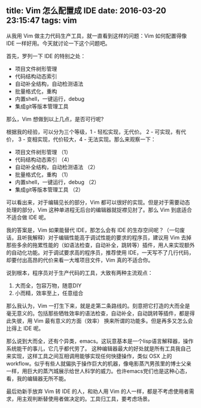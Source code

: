 title: Vim 怎么配置成 IDE
date: 2016-03-20 23:15:47
tags: vim
---


从我用 Vim 做主力代码生产工具，就一直看到这样的问题：Vim 如何配置得像 IDE 一样好用。今天就讨论一下这个问题吧。

<!--more-->

首先，罗列一下 IDE 的特别之处：

* 项目文件树形管理
* 代码结构动态索引
* 自动补全结构，自动检测语法
* 批量格式化，重构
* 内置shell，一键运行，debug
* 集成git等版本管理工具

那么，Vim 想做到以上几点，是否可行呢?

根据我的经验，可以分为三个等级，1 - 轻松实现，无代价。 2 - 可实现，有代价， 3 - 变相实现，代价较大，4 - 无法实现。那么来观察一下：

- 项目文件树形管理 （1）
- 代码结构动态索引 （4）
- 自动补全结构，自动检测语法 （2）
- 批量格式化，重构 （1）
- 内置shell，一键运行，debug （2）
- 集成git等版本管理工具 （2）

可以看出来，对于编辑见长的部分，Vim 都可以很好的实现。但是对于需要动态处理的部分，Vim 这种单进程无后台的编辑器就捉襟见肘了。那么 Vim 到底适合不适合做 IDE 呢。

我的答案是，Vim 如果能替代 IDE，那怎么会有 IDE 的生存空间呢？（一句废话，且听我解释）对于编辑性能高于调试性能的要求的程序员，建议用 Vim 去掉那些多余的拖累性能的（如语法检查，自动补全，跳转等）插件，用人来实现额外的自动化功能。对于调试要求高的程序员，推荐使用 IDE，一天写不了几行代码，却要付出高昂的代价来看一大堆项目文件，Vim 真的不适合你。

说到根本，程序员对于生产代码的工具，大致有两种主流观点：

1. 大而全，包容万物，随意DIY
2. 小而精，效率至上，任意组合

那么我认为，Vim 一打生下来，就是走第二条路线的。刻意把它打造的大而全是毫无意义的。包括那些牺牲效率的语法检查，自动补全，自动跳转等插件，都是得此失彼，用 Vim 最有意义的方面（效率） 换来所谓的功能多。但是再多又怎么会比得上 IDE 呢。

那么说到大而全，还有个异类，emacs。这玩意基本是一个lisp语言解释器，操作系统能干的事儿，它几乎都代劳了。 这种编辑器最大的好处就是所有工具我自己来实现，这样工具之间互相调用能够实现任何快捷操作，类似 OSX 上的 workflow。似乎有些人就偏执于操作巨大的机器，像电影蒸汽男孩里的博士父亲一样，用巨大的蒸汽城展示给世人科学的威力。也许emacs党们也是这种心态，看，我的编辑器无所不能。

最后劝新手放弃 Vim 转 IDE 的人，和劝人用 Vim 的人一样，都是不考虑使用者需求，用主观判断替使用者做决定的。工具归工具，要考虑场景。
